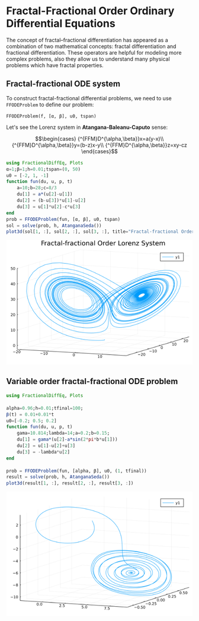 # Fractal-Fractional Order Ordinary Differential Equations

The concept of fractal–fractional differentiation has appeared as a combination of two
mathematical concepts: fractal differentiation and fractional differentiation. These operators are helpful for modeling more complex problems, also
they allow us to understand many physical problems which have fractal properties.

## Fractal-fractional ODE system

To construct fractal-fractional differential problems, we need to use ```FFODEProblem``` to define our problem:

```julia-repl
FFODEProblem(f, [α, β], u0, tspan)
```

Let's see the Lorenz system in **Atangana-Baleanu-Caputo** sense:

```math
\begin{cases}
{^{FFM}D^{\alpha,\beta}}x=a(y-x)\\
{^{FFM}D^{\alpha,\beta}}y=(b-z)x-y\\
{^{FFM}D^{\alpha,\beta}}z=xy-cz
\end{cases}
```

```julia
using FractionalDiffEq, Plots
α=1;β=1;h=0.01;tspan=(0, 50)
u0 = [-2, 1, -1]
function fun(du, u, p, t)
    a=10;b=28;c=8/3
    du[1] = a*(u[2]-u[1])
    du[2] = (b-u[3])*u[1]-u[2]
    du[3] = u[1]*u[2]-c*u[3]
end
prob = FFODEProblem(fun, [α, β], u0, tspan)
sol = solve(prob, h, AtanganaSeda())
plot3d(sol[1, :], sol[2, :], sol[3, :], title="Fractal-fractional Order Lorenz System")
```

![ABCLorenz](./assets/LorenzABC.png)

## Variable order fractal-fractional ODE problem

```julia
using FractionalDiffEq, Plots

alpha=0.96;h=0.01;tfinal=100;
β(t) = 0.01+0.01*t
u0=[-0.2; 0.5; 0.2]
function fun(du, u, p, t)
    gama=10.814;lambda=14;a=0.2;b=0.15;
    du[1] = gama*(u[2]-a*sin(2*pi*b*u[1]))
    du[2] = u[1]-u[2]+u[3]
    du[3] = -lambda*u[2]
end

prob = FFODEProblem(fun, [alpha, β], u0, (1, tfinal))
result = solve(prob, h, AtanganaSeda())
plot3d(result[1, :], result[2, :], result[3, :])
```

![CFVariable](./assets/CFvariableFFODEProblem.png)